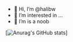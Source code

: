 - 👋 Hi, I’m @halibw
- 👀 I’m interested in ...
- 🌱 I’m is a noob

[![Anurag's GitHub stats](https://github-readme-stats.vercel.app/api?username=halibw&hide=stars,issues&theme=tokyonight)]

<!---
halibw/halibw is a ✨ special ✨ repository because its `README.md` (this file) appears on your GitHub profile.
You can click the Preview link to take a look at your changes.
--->
